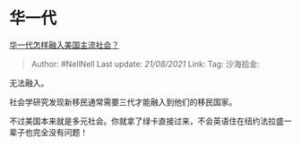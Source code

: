 # 华一代
[华一代怎样融入美国主流社会？](https://www.zhihu.com/question/19630894/answer/12660399)

> Author: #NellNell
> Last update: *21/08/2021*
> Link:
> Tag:
> 沙海拾金:

无法融入。

社会学研究发现新移民通常需要三代才能融入到他们的移民国家。

不过美国本来就是多元社会。你就拿了绿卡直接过来，不会英语住在纽约法拉盛一辈子也完全没有问题！
